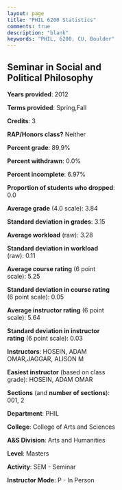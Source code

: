 ```yaml
---
layout: page
title: "PHIL 6200 Statistics"
comments: true
description: "blank"
keywords: "PHIL, 6200, CU, Boulder"
--- 
```

<head>
<script src="https://ajax.googleapis.com/ajax/libs/jquery/2.1.3/jquery.min.js"></script>
<script src="https://dl.dropboxusercontent.com/s/pc42nxpaw1ea4o9/highcharts.js?dl=0"></script>
<!-- <script src="../assets/js/highcharts.js"></script> -->
<style type="text/css">@font-face {
	font-family: "Bebas Neue";
	src: url(https://www.filehosting.org/file/details/544349/BebasNeue%20Regular.otf) format("opentype");
	}
	h1.Bebas { 
		font-family: "Bebas Neue", Verdana, Tahoma;
	}
</style>
</head>
<body>
	<div id="container" style="float: right; width: 45%; height: 88%; margin-left: 2.5%; margin-right: 2.5%;"></div>
	<script language="JavaScript">
		$(document).ready(function() {
		var chart = {type: 'column'};
		var title = {text: 'Grade Distribution'};
		var xAxis = {categories: ['A','B','C','D','F'],crosshair: true};
		var yAxis = {min: 0,title: {text: 'Percentage'}};
		var tooltip = {headerFormat: '<center><b><span style="font-size:20px">{point.key}</span></b></center>',
		               pointFormat: '<td style="padding:0"><b>{point.y:.1f}%</b></td>',
		               footerFormat: '</table>',shared: true,useHTML: true};
		var plotOptions = {column: {pointPadding: 0.0,borderWidth: 0}};  
		var credits = {enabled: false};var series= [{name: 'Percent',data: [92.31,7.69,0.0,0.0,0.0,]}];
		var json = {};
		json.chart = chart;
		json.title = title;
		json.tooltip = tooltip;
		json.xAxis = xAxis;
		json.yAxis = yAxis;  
		json.series = series;
		json.plotOptions = plotOptions;  
		json.credits = credits;
		$('#container').highcharts(json);
	});
	</script>
</body>
			   
## Seminar in Social and Political Philosophy

**Years provided**: 2012

**Terms provided**: Spring,Fall

**Credits**: 3

**RAP/Honors class?** Neither

**Percent grade**: 89.9%

**Percent withdrawn**: 0.0%

**Percent incomplete**: 6.97%

**Proportion of students who dropped**: 0.0

**Average grade** (4.0 scale): 3.84

**Standard deviation in grades**: 3.15

**Average workload** (raw): 3.28

**Standard deviation in workload** (raw): 0.11

**Average course rating** (6 point scale): 5.25

**Standard deviation in course rating** (6 point scale): 0.05

**Average instructor rating** (6 point scale): 5.64

**Standard deviation in instructor rating** (6 point scale): 0.03

**Instructors**: HOSEIN, ADAM OMAR,JAGGAR, ALISON M

**Easiest instructor** (based on class grade): HOSEIN, ADAM OMAR

**Sections** (and **number of sections**): 001, 2

**Department**: PHIL

**College**: College of Arts and Sciences

**A&S Division**: Arts and Humanities

**Level**: Masters

**Activity**: SEM - Seminar

**Instructor Mode**: P  - In Person